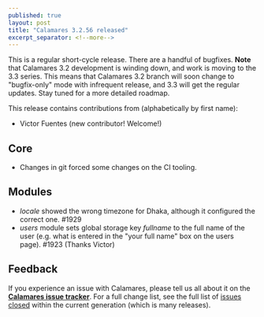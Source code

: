 ```yaml
---
published: true
layout: post
title: "Calamares 3.2.56 released"
excerpt_separator: <!--more-->
---
```


This is a regular short-cycle release.
There are a handful of bugfixes.
**Note** that Calamares 3.2 development is winding down,
and work is moving to the 3.3 series. This means that Calamares
3.2 branch will soon change to "bugfix-only" mode with infrequent
release, and 3.3 will get the regular updates.
Stay tuned for a more detailed roadmap.


<!--more-->

This release contains contributions from (alphabetically by first name):
 - Victor Fuentes (new contributor! Welcome!)

## Core ##
 - Changes in git forced some changes on the CI tooling.

## Modules ##
 - *locale* showed the wrong timezone for Dhaka, although it configured
   the correct one. #1929
 - *users* module sets global storage key *fullname* to the full name
   of the user (e.g. what is entered in the "your full name" box on the
   users page). #1923 (Thanks Victor)



## Feedback ##

If you experience an issue with Calamares, please tell us all about it
on the [**Calamares issue tracker**][1]. For a full change list, see
the full list of [issues closed][2] within the current generation (which is many releases).

[1]: https://github.com/calamares/calamares/issues
[2]: https://github.com/calamares/calamares/milestone/81
